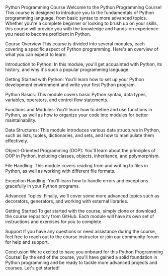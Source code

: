 
Python Programming Course
Welcome to the Python Programming Course! This course is designed to introduce you to the fundamentals of Python programming language, from basic syntax to more advanced topics. Whether you're a complete beginner or looking to brush up on your skills, this course will provide you with the knowledge and hands-on experience you need to become proficient in Python.

Course Overview
This course is divided into several modules, each covering a specific aspect of Python programming. Here's an overview of what you can expect to learn:

Introduction to Python: In this module, you'll get acquainted with Python, its history, and why it's such a popular programming language.

Getting Started with Python: You'll learn how to set up your Python development environment and write your first Python program.

Python Basics: This module covers basic Python syntax, data types, variables, operators, and control flow statements.

Functions and Modules: You'll learn how to define and use functions in Python, as well as how to organize your code into modules for better maintainability.

Data Structures: This module introduces various data structures in Python, such as lists, tuples, dictionaries, and sets, and how to manipulate them effectively.

Object-Oriented Programming (OOP): You'll learn about the principles of OOP in Python, including classes, objects, inheritance, and polymorphism.

File Handling: This module covers reading from and writing to files in Python, as well as working with different file formats.

Exception Handling: You'll learn how to handle errors and exceptions gracefully in your Python programs.

Advanced Topics: Finally, we'll cover some more advanced topics such as decorators, generators, and working with external libraries.

Getting Started
To get started with the course, simply clone or download the course repository from GitHub. Each module will have its own set of instructions and exercises for you to complete.

Support
If you have any questions or need assistance during the course, feel free to reach out to the course instructor or join our community forum for help and support.

Conclusion
We're excited to have you onboard for this Python Programming Course! By the end of the course, you'll have gained a solid foundation in Python programming and be ready to tackle more advanced projects and courses. Let's get started!
